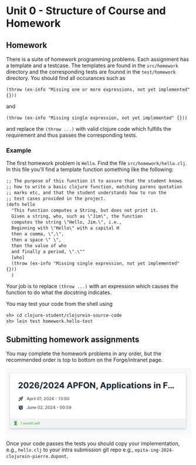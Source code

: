 # Unit 0 - Structure of Course and Homework

## Homework
There is a suite of homework programming problems.  Each assignment
has a template and a testcase.  The templates are found in the `src/homework` directory
and the corresponding tests are founnd in the `test/homework` directory.
You should find all occurances such as
```
(throw (ex-info "Missing one or more expressions, not yet implemented" {}))
```
and
```
(throw (ex-info "Missing single expression, not yet implemented" {}))
```
and replace the `(throw ...)` with valid clojure code which fulfills the requirement
and thus passes the corresponding tests.


### Example

The first homework problem is `Hello`.  Find the file `src/homework/hello.clj`.
In this file you'll find a template function something like the following:
```
;; The purpose of this function it to assure that the student knows
;; how to write a basic clojure function, matching parens quotation
;; marks etc, and that the student understands how to run the
;; test cases provided in the project.
(defn hello
  "This function computes a String, but does not print it.
  Given a string, who, such as \"Jim\", the function
  computes the string \"Hello, Jim.\", i.e.,
  Beginning with \"Hello\" with a capital H
  then a comma, \",\",
  then a space \" \",
  then the value of who
  and finally a period, \".\""
  [who]
  (throw (ex-info "Missing single expression, not yet implemented" {}))
  )
```

Your job is to replace `(throw ...)` with an expression which causes the
function to do what the docstring indicates.

You may test your code from the shell using
```
sh> cd clojure-student/clojurein-source-code
sh> lein test homework.hello-test
```


## Submitting homework assignments

You may complete the homework problems in any order, but the recommended order
is top to bottom on the Forge/intranet page.

![intra](img/intra.png)

Once your code passes the tests you should copy your implementation, e.g., `hello.clj`
to your intra submission git repo e.g., `epita-ing-2024-clojurein-pierre.dupont`.



